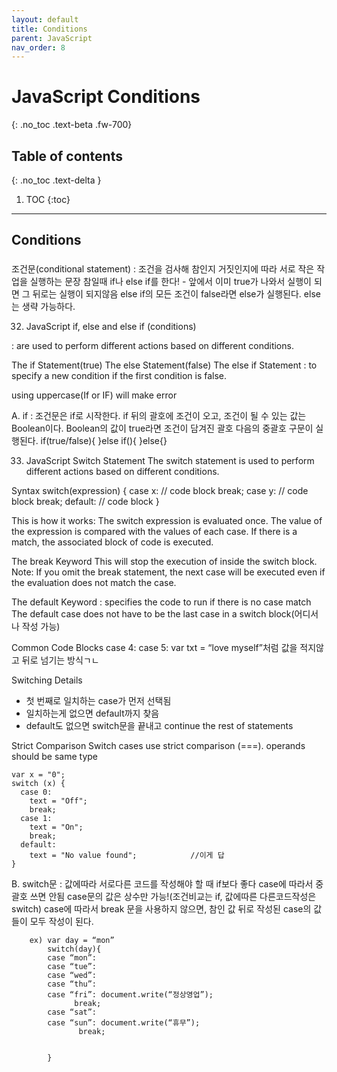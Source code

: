 ```yaml
---
layout: default
title: Conditions
parent: JavaScript
nav_order: 8
---
```


# JavaScript Conditions
{: .no_toc .text-beta .fw-700}

## Table of contents
{: .no_toc .text-delta }

1. TOC
{:toc}

---

## Conditions

### 

조건문(conditional statement) : 조건을 검사해 참인지 거짓인지에 따라 서로 작은 작업을 실행하는 문장
참일때 if나 else if를 한다! - 앞에서 이미 true가 나와서 실행이 되면 그 뒤로는 실행이 되지않음
else if의 모든 조건이 false라면 else가 실행된다. else는 생략 가능하다.

32. JavaScript if, else and else if (conditions)

: are used to perform different actions based on different conditions.

The if Statement(true)
The else Statement(false)
The else if Statement : to specify a new condition if the first condition is false.

using uppercase(If or IF) will make error 

A. if : 조건문은 if로 시작한다. if 뒤의 괄호에 조건이 오고, 조건이 될 수 있는 값는 Boolean이다. 
		Boolean의 값이 true라면 조건이 담겨진 괄호 다음의 중괄호 구문이 실행된다.
			if(true/false){
			}else if(){
			}else{}

33. JavaScript Switch Statement
The switch statement is used to perform different actions based on different conditions.

Syntax
	switch(expression) {
	  case x:
	    // code block
	    break;
	  case y:
	    // code block
	    break;
	  default:
	    // code block
	}

This is how it works:
	The switch expression is evaluated once.
	The value of the expression is compared with the values of each case.
	If there is a match, the associated block of code is executed.

The break Keyword
This will stop the execution of inside the switch block.
Note: If you omit the break statement, the next case will be executed even if the evaluation does not match the case.

The default Keyword
: specifies the code to run if there is no case match
The default case does not have to be the last case in a switch block(어디서나 작성 가능)

Common Code Blocks
case 4:
case 5: var txt = “love myself”처럼
값을 적지않고 뒤로 넘기는 방식ㄱㄴ

Switching Details
* 첫 번째로 일치하는 case가 먼저 선택됨
* 일치하는게 없으면 default까지 찾음
* default도 없으면 switch문을 끝내고 continue the rest of statements

Strict Comparison
Switch cases use strict comparison (===).
operands should be same type

	var x = "0";
	switch (x) {
	  case 0:
	    text = "Off";
	    break;
	  case 1:
	    text = "On";
	    break;
	  default:
	    text = "No value found";			//이게 답
	}

B. switch문 : 값에따라 서로다른 코드를 작성해야 할 때 if보다 좋다
		case에 따라서 중괄호 쓰면 안됨
		case문의 값은 상수만 가능!(조건비교는 if, 값에따른 다른코드작성은 switch)
		case에 따라서 break 문을 사용하지 않으면, 참인 값 뒤로 작성된 case의 값들이 모두 작성이 된다.

		ex) var day = “mon”
		    switch(day){
			case “mon”:
			case “tue”:
			case “wed”:
			case “thu”:
			case “fri”: document.write(“정상영업”);
				  break;
			case “sat”:
			case “sun”: document.write(“휴무”);
				   break;


			}
